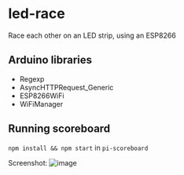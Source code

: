 # led-race
Race each other on an LED strip, using an ESP8266

## Arduino libraries

* Regexp
* AsyncHTTPRequest_Generic
* ESP8266WiFi
* WiFiManager

## Running scoreboard

`npm install && npm start` in `pi-scoreboard`

Screenshot:
![image](https://user-images.githubusercontent.com/1190097/179140997-175a93ad-0470-4d9a-bc6b-726628f0b0c8.png)
